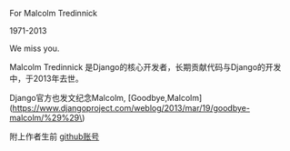 For Malcolm Tredinnick

1971-2013

We miss you.

Malcolm Tredinnick 是Django的核心开发者，长期贡献代码与Django的开发中，于2013年去世。

Django官方也发文纪念Malcolm,  [Goodbye,Malcolm](https://www.djangoproject.com/weblog/2013/mar/19/goodbye-malcolm/%29%29\)

附上作者生前 [github账号](https://github.com/malcolmt)

